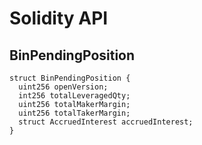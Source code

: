 # Solidity API

## BinPendingPosition

```solidity
struct BinPendingPosition {
  uint256 openVersion;
  int256 totalLeveragedQty;
  uint256 totalMakerMargin;
  uint256 totalTakerMargin;
  struct AccruedInterest accruedInterest;
}
```

